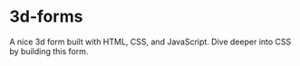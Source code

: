 # 3d-forms
A nice 3d form built with HTML, CSS, and JavaScript. Dive deeper into CSS by building this form.
